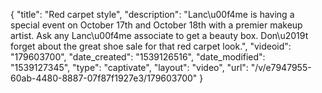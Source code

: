 {
    "title": "Red carpet style",
    "description": "Lanc\u00f4me is having a special event on October 17th and October 18th with a premier makeup artist. Ask any Lanc\u00f4me associate to get a beauty box. Don\u2019t forget about the great shoe sale for that red carpet look.",
    "videoid": "179603700",
    "date_created": "1539126516",
    "date_modified": "1539127345",
    "type": "captivate",
    "layout": "video",
    "url": "\/v\/e7947955-60ab-4480-8887-07f87f1927e3\/179603700"
}